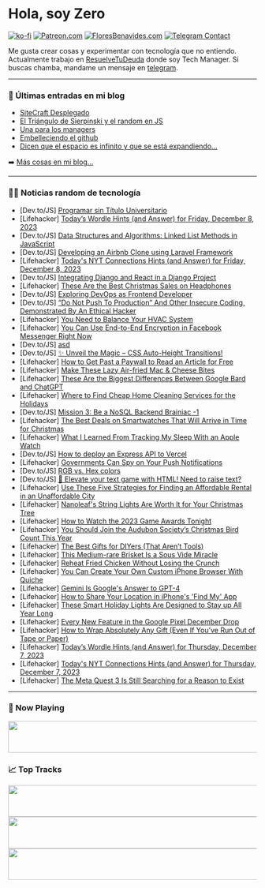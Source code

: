# Hola, soy Zero

[![ko-fi](https://ko-fi.com/img/githubbutton_sm.svg)](https://ko-fi.com/J3J4N0LUK)
[![Patreon.com](https://img.shields.io/endpoint.svg?url=https%3A%2F%2Fshieldsio-patreon.vercel.app%2Fapi%3Fusername%3Dzerodragon%26type%3Dpatrons&style=for-the-badge)](https://patreon.com/zerodragon)
[![FloresBenavides.com](https://img.shields.io/website?down_message=oops&label=MiBlog&style=for-the-badge&up_message=online&url=https%3A%2F%2Ffloresbenavides.com)](https://floresbenavides.com)
[![Telegram Contact](https://img.shields.io/badge/escr%C3%ADbeme-ZeroDragon-%2326A5E4?style=for-the-badge&logo=telegram)](https://t.me/zerodragon)

Me gusta crear cosas y experimentar con tecnología que no entiendo.
Actualmente trabajo en [ResuelveTuDeuda](http://github.com/resuelve) donde soy Tech Manager.
Si buscas chamba, mandame un mensaje en [telegram](https://t.me/zerodragon).

---

### 📕 Últimas entradas en mi blog
<!-- BLOG-POST-LIST:START -->
- [SiteCraft Desplegado](https://floresbenavides.com/sitecraft-desplegado/)
- [El Triángulo de Sierpinski y el random en JS](https://floresbenavides.com/el-triangulo-de-sierpinski-y-el-random-en-js/)
- [Una para los managers](https://floresbenavides.com/una-para-los-managers/)
- [Embelleciendo el github](https://floresbenavides.com/embelleciendo-el-github/)
- [Dicen que el espacio es infinito y que se está expandiendo…](https://floresbenavides.com/dicen-que-el-espacio-es-infinito-y-que-se-esta-expandiendo/)
<!-- BLOG-POST-LIST:END -->

➡️ [Más cosas en mi blog...](https://floresbenavides.com)

---

### 👨‍💻 Noticias random de tecnología
<!-- TECH-POSTS:START -->
- [Dev.to/JS] [Programar sin Título Universitario](https://dev.to/edgar_barcenas/programar-sin-titulo-universitario-4gml)
- [Lifehacker] [Today’s Wordle Hints &lpar;and Answer&rpar; for Friday, December 8, 2023](https://lifehacker.com/entertainment/wordle-answer-today-december-8-2023)
- [Dev.to/JS] [Data Structures and Algorithms: Linked List Methods in JavaScript](https://dev.to/faraib/data-structures-and-algorithms-linked-list-methods-in-javascript-2mm9)
- [Dev.to/JS] [Developing an Airbnb Clone using Laravel Framework](https://dev.to/zipprr_off/developing-an-airbnb-clone-using-laravel-framework-2af2)
- [Lifehacker] [Today&#39;s NYT Connections Hints &lpar;and Answer&rpar; for Friday, December 8, 2023](https://lifehacker.com/entertainment/nyt-connections-answer-today-december-8-2023)
- [Dev.to/JS] [Integrating Django and React in a Django Project](https://dev.to/petrjoe/integrating-django-and-react-in-a-django-project-2bfj)
- [Lifehacker] [These Are the Best Christmas Sales on Headphones](https://lifehacker.com/tech/best-headphone-gifts-christmas)
- [Dev.to/JS] [Exploring DevOps as Frontend Developer](https://dev.to/akbarnafisa/exploring-devops-as-frontend-developer-pia)
- [Dev.to/JS] [“Do Not Push To Production” And Other Insecure Coding, Demonstrated By An Ethical Hacker](https://dev.to/gitguardiangregb/do-not-push-to-production-and-other-insecure-coding-demonstrated-by-an-ethical-hacker-5hg7)
- [Lifehacker] [You Need to Balance Your HVAC System](https://lifehacker.com/home/how-to-balance-hvac-system)
- [Lifehacker] [You Can Use End-to-End Encryption in Facebook Messenger Right Now](https://lifehacker.com/how-to-use-end-to-end-encryption-in-facebook-messenger-1849405695)
- [Dev.to/JS] [asd](https://dev.to/cdnom/asd-427c)
- [Dev.to/JS] [✨ Unveil the Magic – CSS Auto-Height Transitions!](https://dev.to/adam/unveil-the-magic-css-auto-height-transitions-3fe7)
- [Lifehacker] [How to Get Past a Paywall to Read an Article for Free](https://lifehacker.com/how-to-get-past-a-paywall-to-read-an-article-for-free-1847800292)
- [Lifehacker] [Make These Lazy Air-fried Mac &amp; Cheese Bites](https://lifehacker.com/food-drink/air-fried-mac-n-cheese-bites-recipe)
- [Lifehacker] [These Are the Biggest Differences Between Google Bard and ChatGPT](https://lifehacker.com/tech/what-is-google-bard-ai-chatbot)
- [Lifehacker] [Where to Find Cheap Home Cleaning Services for the Holidays](https://lifehacker.com/home/best-home-cleaning-deals-for-holidays)
- [Dev.to/JS] [Mission 3: Be a NoSQL Backend Brainiac -1](https://dev.to/karakib2k18/mission-3-be-a-nosql-backend-brainiac-1-38jm)
- [Lifehacker] [The Best Deals on Smartwatches That Will Arrive in Time for Christmas](https://lifehacker.com/tech/best-deals-on-smartwatches-for-christmas-2023)
- [Lifehacker] [What I Learned From Tracking My Sleep With an Apple Watch](https://lifehacker.com/tech/sleep-tracking-with-apple-watch)
- [Dev.to/JS] [How to deploy an Express API to Vercel](https://dev.to/karakib2k18/how-to-deploy-an-express-api-to-vercel-2lj0)
- [Lifehacker] [Governments Can Spy on Your Push Notifications](https://lifehacker.com/tech/governments-spying-on-push-notifications)
- [Dev.to/JS] [RGB vs. Hex colors](https://dev.to/hessler5/rgb-vs-hex-colors-3f1i)
- [Dev.to/JS] [🚀 Elevate your text game with HTML! Need to raise text?](https://dev.to/mritunjaysaha/elevate-your-text-game-with-html-need-to-raise-text-3jhj)
- [Lifehacker] [Use These Five Strategies for Finding an Affordable Rental in an Unaffordable City](https://lifehacker.com/money/finding-affordable-rental-expensive-city)
- [Lifehacker] [Nanoleaf&#39;s String Lights Are Worth It for Your Christmas Tree](https://lifehacker.com/tech/nanoleaf-holiday-string-lights-review)
- [Lifehacker] [How to Watch the 2023 Game Awards Tonight](https://lifehacker.com/entertainment/how-to-watch-game-awards)
- [Lifehacker] [You Should Join the Audubon Society’s Christmas Bird Count This Year](https://lifehacker.com/science/join-audubon-society-christmas-bird-count)
- [Lifehacker] [The Best Gifts for DIYers &lpar;That Aren’t Tools&rpar;](https://lifehacker.com/home/best-gifts-for-diyers-that-are-not-tools)
- [Lifehacker] [This Medium-rare Brisket Is a Sous Vide Miracle](https://lifehacker.com/food-drink/medium-rare-brisket-sous-vide-recipe)
- [Lifehacker] [Reheat Fried Chicken Without Losing the Crunch](https://lifehacker.com/food-drink/reheat-fried-chicken)
- [Lifehacker] [You Can Create Your Own Custom iPhone Browser With Quiche](https://lifehacker.com/tech/custom-iphone-browser-quiche)
- [Lifehacker] [Gemini Is Google&#39;s Answer to GPT-4](https://lifehacker.com/tech/google-gemini-and-openai-gpt-4)
- [Lifehacker] [How to Share Your Location in iPhone&#39;s &#39;Find My&#39; App](https://lifehacker.com/tech/how-to-share-location-iphone)
- [Lifehacker] [These Smart Holiday Lights Are Designed to Stay up All Year Long](https://lifehacker.com/tech/govee-permanent-outdoor-lights-pro-review)
- [Lifehacker] [Every New Feature in the Google Pixel December Drop](https://lifehacker.com/tech/december-feature-drop-for-pixel-phones)
- [Lifehacker] [How to Wrap Absolutely Any Gift &lpar;Even If You’ve Run Out of Tape or Paper&rpar;](https://lifehacker.com/home/gift-wrapping-for-holidays)
- [Lifehacker] [Today’s Wordle Hints &lpar;and Answer&rpar; for Thursday, December 7, 2023](https://lifehacker.com/entertainment/wordle-answer-today-december-7-2023)
- [Lifehacker] [Today&#39;s NYT Connections Hints &lpar;and Answer&rpar; for Thursday, December 7, 2023](https://lifehacker.com/entertainment/nyt-connections-answer-today-december-7-2023)
- [Lifehacker] [The Meta Quest 3 Is Still Searching for a Reason to Exist](https://lifehacker.com/tech/meta-quest-3-review-still-searching-for-a-reason-to-exist)<!-- TECH-POSTS:END -->

---

### 🎵 Now Playing
<a href="https://spotify-now-playing-dun.vercel.app/now-playing?open"><img src="https://spotify-now-playing-dun.vercel.app/now-playing" width="540" height="64"></a>

### 📈 Top Tracks
<a href="https://spotify-now-playing-dun.vercel.app/top-tracks?i=1&open"><img src="https://spotify-now-playing-dun.vercel.app/top-tracks?i=1" width="540" height="64"></a>
<a href="https://spotify-now-playing-dun.vercel.app/top-tracks?i=2&open"><img src="https://spotify-now-playing-dun.vercel.app/top-tracks?i=2" width="540" height="64"></a>
<a href="https://spotify-now-playing-dun.vercel.app/top-tracks?i=3&open"><img src="https://spotify-now-playing-dun.vercel.app/top-tracks?i=3" width="540" height="64"></a>
